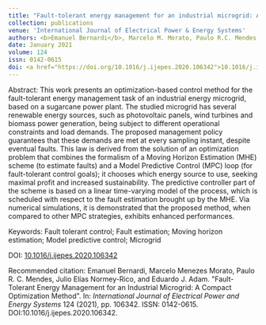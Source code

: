 ```yaml
---
title: "Fault-tolerant energy management for an industrial microgrid: A compact optimization method"
collection: publications
venue: 'International Journal of Electrical Power & Energy Systems'
authors: <b>Emanuel Bernardi</b>, Marcelo M. Morato, Paulo R.C. Mendes, Julio E. Normey-Rico, Eduardo J. Adam
date: January 2021
volume: 124
issn: 0142-0615
doi: <a href="https://doi.org/10.1016/j.ijepes.2020.106342">10.1016/j.ijepes.2020.106342</a>
---
```

Abstract: This work presents an optimization-based control method for the fault-tolerant energy management task of an industrial energy microgrid, based on a sugarcane power plant. The studied microgrid has several renewable energy sources, such as photovoltaic panels, wind turbines and biomass power generation, being subject to different operational constraints and load demands. The proposed management policy guarantees that these demands are met at every sampling instant, despite eventual faults. This law is derived from the solution of an optimization problem that combines the formalism of a Moving Horizon Estimation (MHE) scheme (to estimate faults) and a Model Predictive Control (MPC) loop (for fault-tolerant control goals); it chooses which energy source to use, seeking maximal profit and increased sustainability. The predictive controller part of the scheme is based on a linear time-varying model of the process, which is scheduled with respect to the fault estimation brought up by the MHE. Via numerical simulations, it is demonstrated that the proposed method, when compared to other MPC strategies, exhibits enhanced performances.

Keywords: Fault tolerant control; Fault estimation; Moving horizon estimation; Model predictive control; Microgrid

DOI: <a href="https://doi.org/10.1016/j.ijepes.2020.106342">10.1016/j.ijepes.2020.106342</a>

Recommended citation: Emanuel Bernardi, Marcelo Menezes Morato, Paulo R. C. Mendes, Julio Elías Normey-Rico, and Eduardo J. Adam. "Fault-Tolerant Energy Management for an Industrial Microgrid: A Compact Optimization Method". In: <i>International Journal of Electrical Power and Energy Systems</i> 124 (2021), pp. 106342. ISSN: 0142-0615. DOI:10.1016/j.ijepes.2020.106342.